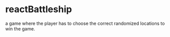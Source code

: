 # reactBattleship
a game where the player has to choose the correct randomized locations to win the game.
